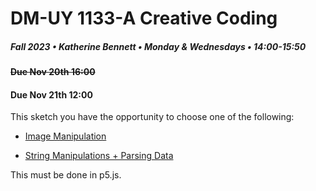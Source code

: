 # DM-UY 1133-A Creative Coding
##### Fall 2023 • Katherine Bennett • Monday & Wednesdays • 14:00-15:50

####  ~~Due Nov 20th 16:00~~
####  Due Nov 21th 12:00


This sketch you have the opportunity to choose one of the following:


* [Image Manipulation](Image_Text_Sketch.md)

* [String Manipulations + Parsing Data](StringManipulation.md)

This must be done in p5.js.

